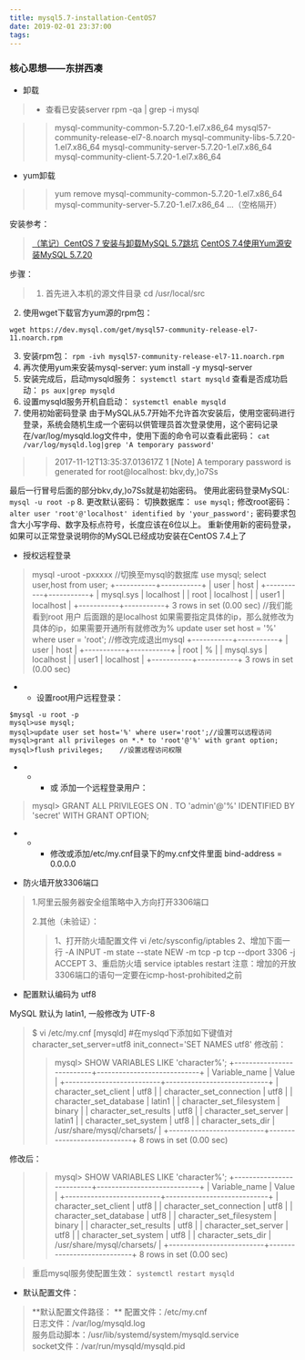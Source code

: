 ```yaml
---
title: mysql5.7-installation-CentOS7
date: 2019-02-01 23:37:00
tags: 
---
```


### 核心思想——东拼西凑

 - 卸载
> - 查看已安装server
 rpm -qa | grep -i mysql  

>>mysql-community-common-5.7.20-1.el7.x86_64
>>mysql57-community-release-el7-8.noarch
>>mysql-community-libs-5.7.20-1.el7.x86_64
>>mysql-community-server-5.7.20-1.el7.x86_64
>>mysql-community-client-5.7.20-1.el7.x86_64
>>
>
 - yum卸载
>>yum remove mysql-community-common-5.7.20-1.el7.x86_64 mysql-community-server-5.7.20-1.el7.x86_64 …（空格隔开） 

安装参考：
>[（笔记）CentOS 7 安装与卸载MySQL 5.7跳坑](http://www.jianshu.com/p/e54ff5283f18)
[CentOS 7.4使用Yum源安装MySQL 5.7.20](http://blog.csdn.net/cmzsteven/article/details/78515756)

步骤：
>1. 首先进入本机的源文件目录
cd /usr/local/src
2. 使用wget下载官方yum源的rpm包：
>
```
wget https://dev.mysql.com/get/mysql57-community-release-el7-11.noarch.rpm
```
3. 安装rpm包：
`rpm -ivh mysql57-community-release-el7-11.noarch.rpm`
4. 再次使用yum来安装mysql-server:
yum install -y mysql-server
5. 安装完成后，启动mysqld服务：
`systemctl start mysqld`
查看是否成功启动：
`ps aux|grep mysqld`
6. 设置mysqld服务开机自启动：
`systemctl enable mysqld`
7. 使用初始密码登录
由于MySQL从5.7开始不允许首次安装后，使用空密码进行登录，系统会随机生成一个密码以供管理员首次登录使用，这个密码记录在/var/log/mysqld.log文件中，使用下面的命令可以查看此密码：
`cat /var/log/mysqld.log|grep 'A temporary password'`
>>2017-11-12T13:35:37.013617Z 1 [Note] A temporary password is generated for root@localhost: bkv,dy,)o7Ss
>>
>

最后一行冒号后面的部分bkv,dy,)o7Ss就是初始密码。 
使用此密码登录MySQL:
`mysql -u root -p`
8. 更改默认密码：
切换数据库：
`use mysql;`
修改root密码：
`alter user 'root'@'localhost' identified by 'your_password';`
密码要求包含大小写字母、数字及标点符号，长度应该在6位以上。 
重新使用新的密码登录，如果可以正常登录说明你的MySQL已经成功安装在CentOS 7.4上了

 - 授权远程登录

>mysql -uroot -pxxxxx
//切换至mysql的数据库
use mysql;
select user,host from user;
+-----------+-----------+
| user | host |
+-----------+-----------+
| mysql.sys | localhost |
| root | localhost |
| user1 | localhost |
+-----------+-----------+
3 rows in set (0.00 sec)
//我们能看到root 用户 后面跟的是localhost 如果需要指定具体的ip，那么就修改为具体的ip，如果需要开通所有就修改为%
update user set host = '%' where user = 'root';
//修改完成退出mysql
+-----------+-----------+
| user | host |
+-----------+-----------+
| root | % |
| mysql.sys | localhost |
| user1 | localhost |
+-----------+-----------+
3 rows in set (0.00 sec)

 -  - 设置root用户远程登录：


```
$mysql -u root -p
mysql>use mysql;
mysql>update user set host='%' where user='root';//设置可以远程访问
mysql>grant all privileges on *.* to 'root'@'%' with grant option;
mysql>flush privileges;    //设置远程访问权限
```


 - - - 或 添加一个远程登录用户：
>mysql> GRANT ALL PRIVILEGES ON *.* TO 'admin'@'%' IDENTIFIED BY 'secret' WITH GRANT OPTION;
>
>

 - -  - 修改或添加/etc/my.cnf目录下的my.cnf文件里面
bind-address = 0.0.0.0

 - 防火墙开放3306端口
> 1.阿里云服务器安全组策略中入方向打开3306端口
>
> 2.其他（未验证）：
>>1、打开防火墙配置文件
vi  /etc/sysconfig/iptables
2、增加下面一行
-A INPUT -m state --state NEW -m tcp -p tcp --dport 3306 -j ACCEPT
3、重启防火墙
service  iptables restart
注意：增加的开放3306端口的语句一定要在icmp-host-prohibited之前

 - 配置默认编码为 utf8

MySQL 默认为 latin1, 一般修改为 UTF-8
>$ vi /etc/my.cnf
[mysqld]
 #在myslqd下添加如下键值对
character_set_server=utf8
init_connect='SET NAMES utf8'
修改前：
>>mysql> SHOW VARIABLES LIKE 'character%';
+--------------------------+----------------------------+
| Variable_name            | Value                      |
+--------------------------+----------------------------+
| character_set_client     | utf8                       |
| character_set_connection | utf8                       |
| character_set_database   | latin1                     |
| character_set_filesystem | binary                     |
| character_set_results    | utf8                       |
| character_set_server     | latin1                     |
| character_set_system     | utf8                       |
| character_sets_dir       | /usr/share/mysql/charsets/ |
+--------------------------+----------------------------+
8 rows in set (0.00 sec)
>>
>
修改后：
>>mysql> SHOW VARIABLES LIKE 'character%';
+--------------------------+----------------------------+
| Variable_name            | Value                      |
+--------------------------+----------------------------+
| character_set_client     | utf8                       |
| character_set_connection | utf8                       |
| character_set_database   | utf8                       |
| character_set_filesystem | binary                     |
| character_set_results    | utf8                       |
| character_set_server     | utf8                       |
| character_set_system     | utf8                       |
| character_sets_dir       | /usr/share/mysql/charsets/ |
+--------------------------+----------------------------+
8 rows in set (0.00 sec)



>重启mysql服务使配置生效：
`systemctl restart mysqld`

 - 默认配置文件：
 >**默认配置文件路径：  **
配置文件：/etc/my.cnf  
日志文件：/var/log/mysqld.log  
服务启动脚本：/usr/lib/systemd/system/mysqld.service  
socket文件：/var/run/mysqld/mysqld.pid



 